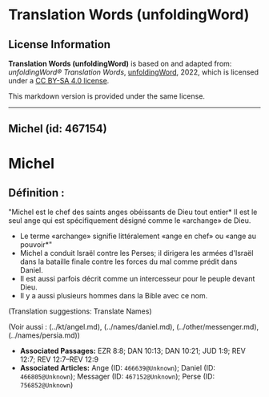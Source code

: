 # Translation Words (unfoldingWord)

## License Information

**Translation Words (unfoldingWord)** is based on and adapted from: _unfoldingWord® Translation Words_, [unfoldingWord](https://unfoldingword.org/utw), 2022, which is licensed under a [CC BY-SA 4.0 license](https://creativecommons.org/licenses/by-sa/4.0/legalcode.en).

This markdown version is provided under the same license.



--------------------------------

## Michel (id: 467154)

Michel
======

Définition :
------------

"Michel est le chef des saints anges obéissants de Dieu tout entier\* Il est le seul ange qui est spécifiquement désigné comme le «archange» de Dieu.

* Le terme «archange» signifie littéralement «ange en chef» ou «ange au pouvoir\*"
* Michel a conduit Israël contre les Perses; il dirigera les armées d'Israël dans la bataille finale contre les forces du mal comme prédit dans Daniel.
* Il est aussi parfois décrit comme un intercesseur pour le peuple devant Dieu.
* Il y a aussi plusieurs hommes dans la Bible avec ce nom.

(Translation suggestions: Translate Names)

(Voir aussi : (../kt/angel.md), (../names/daniel.md), (../other/messenger.md), (../names/persia.md))

* **Associated Passages:** EZR 8:8; DAN 10:13; DAN 10:21; JUD 1:9; REV 12:7; REV 12:7–REV 12:9
* **Associated Articles:** Ange (ID: `466639@Unknown`); Daniel (ID: `466805@Unknown`); Messager (ID: `467152@Unknown`); Perse (ID: `756852@Unknown`)

